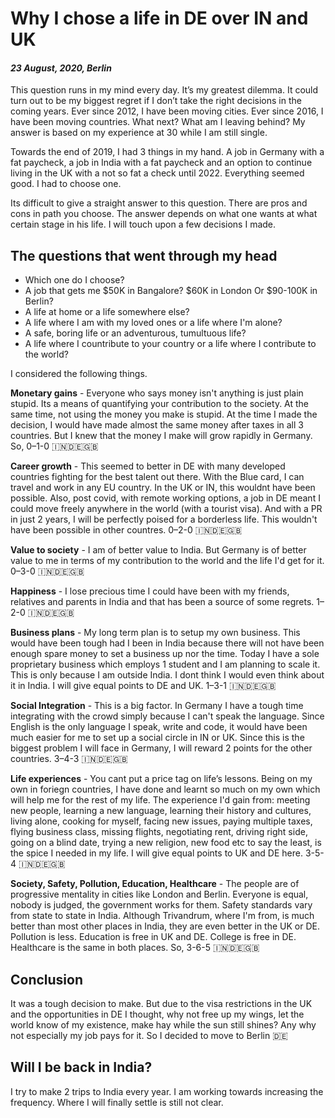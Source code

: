 # Why I chose a life in DE over IN and UK

#### *23 August, 2020, Berlin*

This question runs in my mind every day. It’s my greatest dilemma. It could turn out to be my biggest regret if I don’t take the right decisions in the coming years. Ever since 2012, I have been moving cities. Ever since 2016, I have been moving countries. What next? What am I leaving behind? My answer is based on my experience at 30 while I am still single.

Towards the end of 2019, I had 3 things in my hand. A job in Germany with a fat paycheck, a job in India with a fat paycheck and an option to continue living in the UK with a not so fat a check until 2022. Everything seemed good. I had to choose one.

Its difficult to give a straight answer to this question. There are pros and cons in path you choose. The answer depends on what one wants at what certain stage in his life. I will touch upon a few decisions I made.

## The questions that went through my head

  - Which one do I choose?
  - A job that gets me $50K in Bangalore? $60K in London Or $90-100K in Berlin?
  - A life at home or a life somewhere else?
  - A life where I am with my loved ones or a life where I'm alone?
  - A safe, boring life or an adventurous, tumultuous life?
  - A life where I countribute to your country or a life where I contribute to the world?

I considered the following things.

**Monetary gains** - Everyone who says money isn't anything is just plain stupid. Its a means of quantifying your contribution to the society. At the same time, not using the money you make is stupid. At the time I made the decision, I would have made almost the same money after taxes in all 3 countries. But I knew that the money I make will grow rapidly in Germany. So, 0–1-0 🇮🇳🇩🇪🇬🇧

**Career growth** - This seemed to better in DE with many developed countries fighting for the best talent out there. With the Blue card, I can travel and work in any EU country. In the UK or IN, this wouldnt have been possible. Also, post covid, with remote working options, a job in DE meant I could move freely anywhere in the world (with a tourist visa). And with a PR in just 2 years, I will be perfectly poised for a borderless life. This wouldn't have been possible in other countres. 0–2-0 🇮🇳🇩🇪🇬🇧

**Value to society** - I am of better value to India. But Germany is of better value to me in terms of my contribution to the world and the life I'd get for it. 0–3-0 🇮🇳🇩🇪🇬🇧

**Happiness** - I lose precious time I could have been with my friends, relatives and parents in India and that has been a source of some regrets. 1–2-0 🇮🇳🇩🇪🇬🇧

**Business plans** - My long term plan is to setup my own business. This would have been tough had I been in India because there will not have been enough spare money to set a business up nor the time. Today I have a sole proprietary business which employs 1 student and I am planning to scale it. This is only because I am outside India. I dont think I would even think about it in India. I will give equal points to DE and UK. 1–3-1 🇮🇳🇩🇪🇬🇧

**Social Integration** - This is a big factor. In Germany I have a tough time integrating with the crowd simply because I can't speak the language. Since English is the only language I speak, write and code, it would have been much easier for me to set up a social circle in IN or UK. Since this is the biggest problem I will face in Germany, I will reward 2 points for the other countries. 3–4-3 🇮🇳🇩🇪🇬🇧

**Life experiences** - You cant put a price tag on life’s lessons. Being on my own in foriegn countries, I have done and learnt so much on my own which will help me for the rest of my life. The experience I'd gain from: meeting new people, learning a new language, learning their history and cultures, living alone, cooking for myself, facing new issues, paying multiple taxes, flying business class, missing flights, negotiating rent, driving right side, going on a blind date, trying a new religion, new food etc to say the least, is the spice I needed in my life. I will give equal points to UK and DE here. 3-5-4 🇮🇳🇩🇪🇬🇧

**Society, Safety, Pollution, Education, Healthcare** - The people are of progressive mentality in cities like London and Berlin. Everyone is equal, nobody is judged, the government works for them. Safety standards vary from state to state in India. Although Trivandrum, where I'm from, is much better than most other places in India, they are even better in the UK or DE. Pollution is less. Education is free in UK and DE. College is free in DE. Healthcare is the same in both places. So, 3-6-5 🇮🇳🇩🇪🇬🇧

## Conclusion

It was a tough decision to make. But due to the visa restrictions in the UK and the opportunities in DE I thought, why not free up my wings, let the world know of my existence, make hay while the sun still shines? Any why not especially my job pays for it. So I decided to move to Berlin 🇩🇪

## Will I be back in India?

I try to make 2 trips to India every year. I am working towards increasing the frequency. Where I will finally settle is still not clear.


